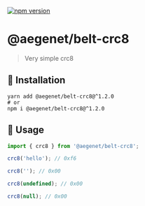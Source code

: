 [![npm version](https://img.shields.io/npm/v/@aegenet/belt-crc8.svg)](https://www.npmjs.com/package/@aegenet/belt-crc8)
<br>

# @aegenet/belt-crc8

> Very simple crc8

## 💾 Installation

```shell
yarn add @aegenet/belt-crc8@^1.2.0
# or
npm i @aegenet/belt-crc8@^1.2.0
```

## 📝 Usage

```typescript
import { crc8 } from '@aegenet/belt-crc8';

crc8('hello'); // 0xf6

crc8(''); // 0x00

crc8(undefined); // 0x00

crc8(null); // 0x00
```
